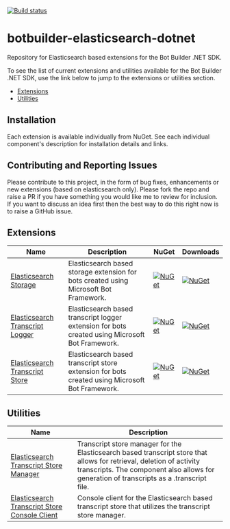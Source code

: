 [![Build status](https://ci.appveyor.com/api/projects/status/9m5pit2w7v3c8nl2/branch/master?svg=true)](https://ci.appveyor.com/project/pratikpanda/botbuilder-elasticsearch-dotnet/branch/master)

# botbuilder-elasticsearch-dotnet
Repository for Elasticsearch based extensions for the Bot Builder .NET SDK.

To see the list of current extensions and utilities available for the Bot Builder .NET SDK, use the link below to jump to the extensions or utilities section.

* [Extensions](#extensions)
* [Utilities](#utilities)

## Installation

Each extension is available individually from NuGet. See each individual component's description for installation details and links.

## Contributing and Reporting Issues

Please contribute to this project, in the form of bug fixes, enhancements or new extensions (based on elasticsearch only). Please fork the repo and raise a PR if you have something you would like me to review for inclusion.  If you want to discuss an idea first then the best way to do this right now is to raise a GitHub issue.

## Extensions
| Name | Description | NuGet | Downloads |
| ------ | ------ | ------ | ------ |
| [Elasticsearch Storage](libraries/Bot.Builder.Elasticsearch.Storage) | Elasticsearch based storage extension for bots created using Microsoft Bot Framework. | [![NuGet](https://img.shields.io/nuget/vpre/bot.builder.elasticsearch.storage.svg)](https://www.nuget.org/packages/bot.builder.elasticsearch.storage) | [![NuGet](https://img.shields.io/nuget/dt/bot.builder.elasticsearch.storage.svg)](https://www.nuget.org/packages/bot.builder.elasticsearch.storage) |
| [Elasticsearch Transcript Logger](libraries/Bot.Builder.Elasticsearch.TranscriptLogger) | Elasticsearch based transcript logger extension for bots created using Microsoft Bot Framework. |  [![NuGet](https://img.shields.io/nuget/vpre/bot.builder.elasticsearch.transcriptlogger.svg)](https://www.nuget.org/packages/bot.builder.elasticsearch.transcriptlogger) | [![NuGet](https://img.shields.io/nuget/dt/bot.builder.elasticsearch.transcriptlogger.svg)](https://www.nuget.org/packages/bot.builder.elasticsearch.transcriptlogger) |
| [Elasticsearch Transcript Store](libraries/Bot.Builder.Elasticsearch.TranscriptStore) | Elasticsearch based transcript store extension for bots created using Microsoft Bot Framework. |  [![NuGet](https://img.shields.io/nuget/vpre/bot.builder.elasticsearch.transcriptstore.svg)](https://www.nuget.org/packages/bot.builder.elasticsearch.transcriptstore) | [![NuGet](https://img.shields.io/nuget/dt/bot.builder.elasticsearch.transcriptstore.svg)](https://www.nuget.org/packages/bot.builder.elasticsearch.transcriptstore) |

## Utilities
| Name | Description |
| ------ | ------ |
| [Elasticsearch Transcript Store Manager](utilities/Bot.Builder.Elasticsearch.TranscriptStore.Manager) | Transcript store manager for the Elasticsearch based transcript store that allows for retrieval, deletion of activity transcripts. The component also allows for generation of transcripts as a .transcript file.|
| [Elasticsearch Transcript Store Console Client](utilities/Elasticsearch.TranscriptStore.ConsoleClient) | Console client for the Elasticsearch based transcript store that utilizes the transcript store manager. |
